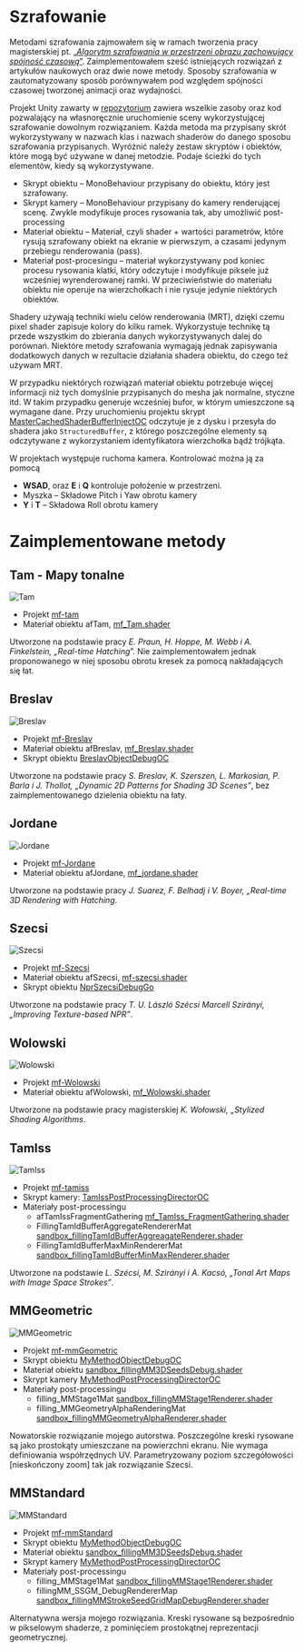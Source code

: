 # Szrafowanie

Metodami szrafowania zajmowałem się w ramach tworzenia pracy magisterskiej pt. [„_Algorytm szrafowania w przestrzeni obrazu zachowujący spójność czasową_”](https://github.com/defacto2k15/defacto2k15.github.io/blob/master/assets/pdf/Czerwi%C5%84skiPracaMagisterska2019.pdf). Zaimplementowałem sześć istniejących rozwiązań z artykułów naukowych oraz dwie nowe metody. Sposoby szrafowania w zautomatyzowany sposób porównywałem pod względem spójności czasowej tworzonej animacji oraz wydajności. 

Projekt Unity zawarty w [repozytorium](https://github.com/defacto2k15/PwMgr) zawiera wszelkie zasoby oraz kod pozwalający na własnoręcznie uruchomienie sceny wykorzystującej szrafowanie dowolnym rozwiązaniem. 
Każda metoda ma  przypisany skrót wykorzystywany w nazwach klas i nazwach shaderów do danego sposobu szrafowania przypisanych.
Wyróżnić należy zestaw skryptów i obiektów, które mogą być używane w danej metodzie. Podaje ścieżki do tych elementów, kiedy są wykorzystywane.

  - Skrypt obiektu – MonoBehaviour przypisany do obiektu, który jest szrafowany.
  - Skrypt kamery – MonoBehaviour przypisany do kamery renderującej scenę. Zwykle modyfikuje proces rysowania tak, aby umożliwić post-processing
  - Materiał obiektu – Materiał, czyli shader + wartości parametrów, które rysują szrafowany obiekt na ekranie w pierwszym, a czasami jedynym przebiegu renderowania (pass).   
  - Materiał post-procesingu – materiał wykorzystywany pod koniec procesu rysowania klatki, który odczytuje i modyfikuje piksele już wcześniej wyrenderowanej ramki. W przeciwieństwie do materiału obiektu nie operuje na wierzchołkach i nie rysuje jedynie niektórych obiektów. 

Shadery używają techniki wielu celów renderowania (MRT), dzięki czemu pixel shader zapisuje kolory do kilku ramek. Wykorzystuje technikę tą przede wszystkim do zbierania danych wykorzystywanych dalej do porównań. Niektóre metody szrafowania wymagają jednak zapisywania dodatkowych danych w rezultacie działania shadera obiektu, do czego też używam MRT.

W przypadku niektórych rozwiązań materiał obiektu potrzebuje więcej informacji niż tych domyślnie przypisanych do mesha jak normalne, styczne itd.  W takim przypadku generuje wcześniej bufor, w którym umieszczone są wymagane dane. Przy uruchomieniu projektu skrypt  [MasterCachedShaderBufferInjectOC](https://github.com/defacto2k15/PwMgr/blob/master/Assets/NPR/DataBuffers/MasterCachedShaderBufferInjectOC.cs) odczytuje je z dysku i przesyła do shadera jako `StructuredBuffer`, z którego poszczególne elementy są odczytywane z wykorzystaniem identyfikatora wierzchołka bądź trójkąta. 

W projektach występuje ruchoma kamera. Kontrolować można ją za pomocą
  - **WSAD**, oraz **E** i **Q** kontroluje położenie w przestrzeni. 
  - Myszka – Składowe Pitch i Yaw obrotu kamery
  - **Y** i **T** – Składowa Roll obrotu kamery  


# Zaimplementowane metody
## Tam - Mapy tonalne
![Tam](https://github.com/defacto2k15/defacto2k15.github.io/blob/master/assets/hatching/Tam.gif?raw=true)
  - Projekt [mf-tam](https://github.com/defacto2k15/PwMgr/blob/master/Assets/Projects/mf/mf-tam.unity)
  - Materiał obiektu afTam, [mf_Tam.shader](https://github.com/defacto2k15/PwMgr/blob/master/Assets/Resources/shaders/mf_Tam.shader)

Utworzone na podstawie pracy _E. Praun, H. Hoppe, M. Webb i A. Finkelstein, „Real-time Hatching_”. Nie zaimplementowałem jednak proponowanego w niej sposobu obrotu kresek za pomocą nakładających się łat. 

## Breslav 
![Breslav](https://github.com/defacto2k15/defacto2k15.github.io/blob/master/assets/hatching/Breslav.gif?raw=true)
  - Projekt [mf-Breslav](https://github.com/defacto2k15/PwMgr/blob/master/Assets/Projects/mf/mf-Breslav.unity)
  - Materiał obiektu afBreslav,  [mf_Breslav.shader](https://github.com/defacto2k15/PwMgr/blob/master/Assets/Resources/shaders/mf_Breslav.shader)
  - Skrypt obiektu [BreslavObjectDebugOC](https://github.com/defacto2k15/PwMgr/blob/master/Assets/NPR/Filling/Breslav/BreslavObjectDebugOC.cs)

Utworzone na podstawie pracy _S. Breslav, K. Szerszen, L. Markosian, P. Barla i J. Thollot, „Dynamic 2D Patterns for Shading 3D Scenes”_, bez zaimplementowanego dzielenia obiektu na łaty.

## Jordane
![Jordane](https://github.com/defacto2k15/defacto2k15.github.io/blob/master/assets/hatching/Jordane.gif?raw=true)
  - Projekt [mf-Jordane](https://github.com/defacto2k15/PwMgr/blob/master/Assets/Projects/mf/mf-Jordane.unity) 
  - Materiał obiektu afJordane,  [mf_jordane.shader](https://github.com/defacto2k15/PwMgr/blob/master/Assets/Resources/shaders/mf_jordane.shader)
  
Utworzone na podstawie pracy _J. Suarez, F. Belhadj i V. Boyer, „Real-time 3D Rendering with Hatching_.

## Szecsi
![Szecsi](https://github.com/defacto2k15/defacto2k15.github.io/blob/master/assets/hatching/Szecsi.gif?raw=true)
  - Projekt [mf-Szecsi](https://github.com/defacto2k15/PwMgr/blob/master/Assets/Projects/mf/mf-Szecsi.unity)
  - Materiał obiektu afSzecsi, [mf-szecsi.shader](https://github.com/defacto2k15/PwMgr/blob/master/Assets/Resources/shaders/mf-szecsi.shader)
  - Skrypt obiektu [NprSzecsiDebugGo](https://github.com/defacto2k15/PwMgr/blob/master/Assets/NPR/Filling/Szecsi/NprSzecsiDebugGo.cs)

Utworzone na podstawie pracy _T. U. László Szécsi Marcell Szirányi, „Improving Texture-based NPR”_.	

## Wolowski
![Wolowski](https://github.com/defacto2k15/defacto2k15.github.io/blob/master/assets/hatching/Wolowski.gif?raw=true)
  - Projekt [mf-Wolowski](https://github.com/defacto2k15/PwMgr/blob/master/Assets/Projects/mf/mf-Wolowski.unity)
  - Materiał obiektu afWolowski, [mf_Wolowski.shader](https://github.com/defacto2k15/PwMgr/blob/master/Assets/Resources/shaders/mf_Wolowski.shader)

Utworzone na podstawie pracy magisterskiej _K. Wołowski, „Stylized Shading Algorithms_. 	

## TamIss
![TamIss](https://github.com/defacto2k15/defacto2k15.github.io/blob/master/assets/hatching/TamIss.gif?raw=true)
  - Projekt [mf-tamiss](https://github.com/defacto2k15/PwMgr/blob/master/Assets/Projects/mf/mf-tamiss.unity)
  - Skrypt kamery: [TamIssPostProcessingDirectorOC](https://github.com/defacto2k15/PwMgr/blob/master/Assets/NPR/Filling/TamID/TamIssPostProcessingDirectorOC.cs)
  - Materiały post-processingu		
      - afTamIssFragmentGathering [mf_TamIss_FragmentGathering.shader](https://github.com/defacto2k15/PwMgr/blob/master/Assets/Resources/shaders/mf_TamIss_FragmentGathering.shader)
      - FillingTamIdBufferAggregateRendererMat [sandbox_fillingTamIdBufferAggreagateRenderer.shader](https://github.com/defacto2k15/PwMgr/blob/master/Assets/Resources/shaders/sandbox_fillingTamIdBufferAggreagateRenderer.shader)
      - FillingTamIdBufferMaxMinRendererMat [sandbox_fillingTamIdBufferMinMaxRenderer.shader](https://github.com/defacto2k15/PwMgr/blob/master/Assets/Resources/shaders/sandbox_fillingTamIdBufferMinMaxRenderer.shader)

Utworzone na podstawie  _L. Szécsi, M. Szirányi i A. Kacsó, „Tonal Art Maps with Image Space Strokes”_.

## MMGeometric
![MMGeometric](https://github.com/defacto2k15/defacto2k15.github.io/blob/master/assets/hatching/MMGeometric.gif?raw=true)
  - Projekt [mf-mmGeometric](https://github.com/defacto2k15/PwMgr/blob/master/Assets/Projects/mf/mf-mmGeometric.unity)
  - Skrypt obiektu [MyMethodObjectDebugOC](https://github.com/defacto2k15/PwMgr/blob/master/Assets/NPR/Filling/MM/MyMethodObjectDebugOC.cs)
  - Materiał obiektu [sandbox_fillingMM3DSeedsDebug.shader](https://github.com/defacto2k15/PwMgr/blob/master/Assets/Resources/shaders/sandbox_fillingMM3DSeedsDebug.shader)
  - Skrypt kamery [MyMethodPostProcessingDirectorOC](https://github.com/defacto2k15/PwMgr/blob/master/Assets/NPR/Filling/MM/MyMethodPostProcessingDirectorOC.cs)
  - Materiały post-processingu 
      - filling_MMStage1Mat [sandbox_fillingMMStage1Renderer.shader](https://github.com/defacto2k15/PwMgr/blob/master/Assets/Resources/shaders/sandbox_fillingMMStage1Renderer.shader)
      - filling_MMGeometryAlphaRenderingMat [sandbox_fillingMMGeometryAlphaRenderer.shader](https://github.com/defacto2k15/PwMgr/blob/master/Assets/Resources/shaders/sandbox_fillingMMGeometryAlphaRenderer.shader)

Nowatorskie rozwiązanie mojego autorstwa. Poszczególne kreski rysowane są jako prostokąty umieszczane na powierzchni ekranu. Nie wymaga definiowania współrzędnych UV. Parametryzowany poziom szczegółowości [nieskończony zoom] tak jak rozwiązanie Szecsi. 

## MMStandard
![MMStandard](https://github.com/defacto2k15/defacto2k15.github.io/blob/master/assets/hatching/MMStandard.gif?raw=true)
  - Projekt [mf-mmStandard](https://github.com/defacto2k15/PwMgr/blob/master/Assets/Projects/mf/mf-mmStandard.unity)
  - Skrypt obiektu [MyMethodObjectDebugOC](https://github.com/defacto2k15/PwMgr/blob/master/Assets/NPR/Filling/MM/MyMethodObjectDebugOC.cs)
  - Materiał obiektu [sandbox_fillingMM3DSeedsDebug.shader](https://github.com/defacto2k15/PwMgr/blob/master/Assets/Resources/shaders/sandbox_fillingMM3DSeedsDebug.shader)
  - Skrypt kamery [MyMethodPostProcessingDirectorOC](https://github.com/defacto2k15/PwMgr/blob/master/Assets/NPR/Filling/MM/MyMethodPostProcessingDirectorOC.cs)
  - Materiały post-processingu 
      - filling_MMStage1Mat [sandbox_fillingMMStage1Renderer.shader](https://github.com/defacto2k15/PwMgr/blob/master/Assets/Resources/shaders/sandbox_fillingMMStage1Renderer.shader)
      - fillingMM_SSGM_DebugRendererMap [sandbox_fillingMMStrokeSeedGridMapDebugRenderer.shader](https://github.com/defacto2k15/PwMgr/blob/master/Assets/Resources/shaders/sandbox_fillingMMStrokeSeedGridMapDebugRenderer.shader)

Alternatywna wersja mojego rozwiązania. Kreski rysowane są bezpośrednio w pikselowym shaderze, z pominięciem prostokątnej reprezentacji geometrycznej.
